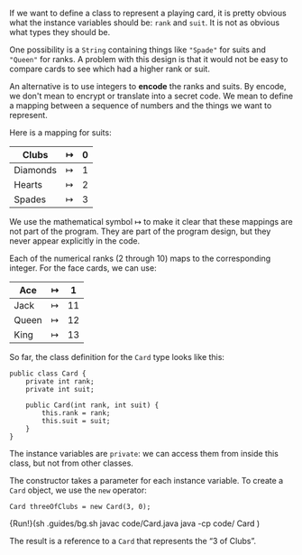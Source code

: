If we want to define a class to represent a playing card, it is pretty obvious what the instance variables should be: `rank` and `suit`. It is not as obvious what types they should be.

One possibility is a `String` containing things like `"Spade"` for suits and `"Queen"` for ranks. A problem with this design is that it would not be easy to compare cards to see which had a higher rank or suit.


An alternative is to use integers to **encode** the ranks and suits. By encode, we don't mean to encrypt or translate into a secret code. We mean to define a mapping between a sequence of numbers and the things we want to represent.

Here is a mapping for suits:

|Clubs|$\mapsto$|0 |
|-|-|-|
|Diamonds|$\mapsto$|1 |
|Hearts|$\mapsto$|2 |
|Spades|$\mapsto$|3|



We use the mathematical symbol $\mapsto$ to make it clear that these mappings are not part of the program. They are part of the program design, but they never appear explicitly in the code.

Each of the numerical ranks (2 through 10) maps to the corresponding integer. For the face cards, we can use:

|Ace|$\mapsto$|1 |
|-|-|-|
|Jack|$\mapsto$|11 |
|Queen|$\mapsto$|12 |
|King|$\mapsto$|13 |


So far, the class definition for the `Card` type looks like this:

```code
public class Card {
    private int rank;
    private int suit;

    public Card(int rank, int suit) {
        this.rank = rank;
        this.suit = suit;
    }
}
```


The instance variables are `private`: we can access them from inside this class, but not from other classes.

The constructor takes a parameter for each instance variable. To create a `Card` object, we use the `new` operator:

```code
Card threeOfClubs = new Card(3, 0);
```

{Run!}(sh .guides/bg.sh javac code/Card.java java -cp code/ Card )


The result is a reference to a `Card` that represents the “3 of Clubs”.